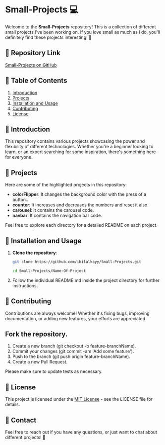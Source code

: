 # Small-Projects 💻

Welcome to the **Small-Projects** repository! This is a collection of different small projects I've been working on. If you love small as much as I do, you'll definitely find these projects interesting! 🚀

## 📎 Repository Link
[Small-Projects on GitHub](https://github.com/ibilalkayy/Small-Projects)

## 📌 Table of Contents
1. [Introduction](#introduction)
2. [Projects](#projects)
3. [Installation and Usage](#installation-and-usage)
4. [Contributing](#contributing)
5. [License](#license)

## 📘 Introduction

This repository contains various projects showcasing the power and flexibility of different technologies. Whether you're a beginner looking to learn, or an expert searching for some inspiration, there's something here for everyone.

## 📂 Projects

Here are some of the highlighted projects in this repository:

- **colorFlipper**: It changes the background color with the press of a button..
- **counter**: It increases and decreases the numbers and reset it also.
- **carousel**: It contains the carousel code.
- **navbar**: It contains the navigation bar code.

Feel free to explore each directory for a detailed README on each project.

## 🔧 Installation and Usage

1. **Clone the repository**:
   ```bash
   git clone https://github.com/ibilalkayy/Small-Projects.git

   cd Small-Projects/Name-Of-Project

2. Follow the individual README.md inside the project directory for further instructions.

## 🙋 Contributing

Contributions are always welcome! Whether it's fixing bugs, improving documentation, or adding new features, your efforts are appreciated.

## Fork the repository.

1. Create a new branch (git checkout -b feature-branchName).
2. Commit your changes (git commit -am 'Add some feature').
3. Push to the branch (git push origin feature-branchName).
4. Create a new Pull Request.

Please make sure to update tests as necessary.

## 📄 License

This project is licensed under the [MIT License](LICENSE) - see the LICENSE file for details.

## 💌 Contact

Feel free to reach out if you have any questions, or just want to chat about different projects! 👋

